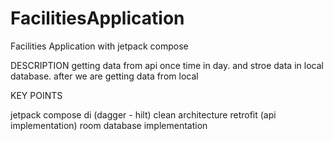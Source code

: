 # FacilitiesApplication
Facilities Application with jetpack compose

DESCRIPTION 
getting data from api once time in day. and stroe data in local database. after we are getting data from local 


KEY POINTS

jetpack compose
di (dagger - hilt)
clean architecture
retrofit (api implementation)
room database implementation
